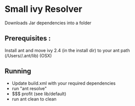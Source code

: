 # Small ivy Resolver

Downloads Jar dependencies into a folder

## Prerequisites :

Install ant and move ivy 2.4 (in the install dir) to your ant path (/Users/<name>/.ant/lib) (OSX)


## Running
- Update build.xml with your required dependencies
- run "ant resolve"
- $$$ profit (see lib/default)
- run ant clean to clean
